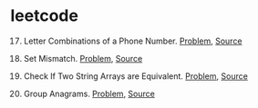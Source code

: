 # leetcode
17. Letter Combinations of a Phone Number. [Problem](https://leetcode.com/problems/letter-combinations-of-a-phone-number/), [Source](letter_combination_phone_numbers.cpp)

645. Set Mismatch. [Problem](https://leetcode.com/problems/set-mismatch/), [Source](set_mismatch.cpp)

1662. Check If Two String Arrays are Equivalent. [Problem](https://leetcode.com/problems/check-if-two-string-arrays-are-equivalent/), [Source](check_if_two_strings_are_equivalent.cpp)

49. Group Anagrams. [Problem](https://leetcode.com/problems/group-anagrams/), [Source](group_anagrams.cpp)

